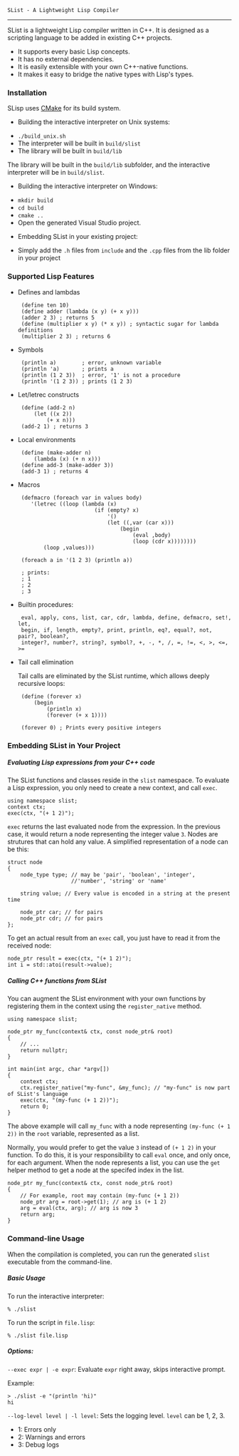     SList - A Lightweight Lisp Compiler
-----------------------------------

SList is a lightweight Lisp compiler written in C++.  It is designed as a
scripting language to be added in existing C++ projects.

 * It supports every basic Lisp concepts.
 * It has no external dependencies.
 * It is easily extensible with your own C++-native functions.
 * It makes it easy to bridge the native types with Lisp's types.


### Installation

SLisp uses [CMake](https://cmake.org) for its build system.

- Building the interactive interpreter on Unix systems:

 * ```./build_unix.sh```
 * The interpreter will be built in ```build/slist```
 * The library will be built in ```build/lib```

 The library will be built in the ```build/lib``` subfolder, and the interactive
 interpreter will be in ```build/slist```.

- Building the interactive interpreter on Windows:

 * ```mkdir build```
 * ```cd build```
 * ```cmake ..```
 * Open the generated Visual Studio project.

- Embedding SList in your existing project:

 * Simply add the ```.h``` files from ```include``` and the ```.cpp``` files 
 from the lib folder in your project


### Supported Lisp Features

 * Defines and lambdas

        (define ten 10)
        (define adder (lambda (x y) (+ x y)))
        (adder 2 3) ; returns 5
        (define (multiplier x y) (* x y)) ; syntactic sugar for lambda definitions
        (multiplier 2 3) ; returns 6

 * Symbols

        (println a)        ; error, unknown variable
        (println 'a)       ; prints a
        (println (1 2 3))  ; error, '1' is not a procedure
        (println '(1 2 3)) ; prints (1 2 3)

 * Let/letrec constructs

        (define (add-2 n)
            (let ((x 2))
                (+ x n)))
        (add-2 1) ; returns 3

 * Local environments

        (define (make-adder n)
            (lambda (x) (+ n x)))
        (define add-3 (make-adder 3))
        (add-3 1) ; returns 4

 * Macros

        (defmacro (foreach var in values body)
           '(letrec ((loop (lambda (x)
                               (if (empty? x)
                                   '()
                                   (let ((,var (car x)))
                                       (begin
                                           (eval ,body)
                                           (loop (cdr x))))))))
               (loop ,values)))

        (foreach a in '(1 2 3) (println a))

        ; prints:
        ; 1
        ; 2
        ; 3

 * Builtin procedures:

        eval, apply, cons, list, car, cdr, lambda, define, defmacro, set!, let, 
        begin, if, length, empty?, print, println, eq?, equal?, not, pair?, boolean?, 
        integer?, number?, string?, symbol?, +, -, *, /, =, !=, <, >, <=, >=

 * Tail call elimination

    Tail calls are eliminated by the SList runtime, which allows deeply recursive 
    loops:

        (define (forever x)
            (begin
                (println x)
                (forever (+ x 1))))

        (forever 0) ; Prints every positive integers


### Embedding SList in Your Project

##### Evaluating Lisp expressions from your C++ code

The SList functions and classes reside in the ```slist``` namespace.  To evaluate
a Lisp expression, you only need to create a new context, and call ```exec```.

    using namespace slist;
    context ctx;
    exec(ctx, "(+ 1 2)");

```exec``` returns the last evaluated node from the expression.  In the previous case, 
it would return a node representing the integer value ```3```.  Nodes are strutures that
can hold any value.  A simplified representation of a node can be this:

    struct node
    {
        node_type type; // may be 'pair', 'boolean', 'integer', 
                        //'number', 'string' or 'name'

        string value; // Every value is encoded in a string at the present time

        node_ptr car; // for pairs
        node_ptr cdr; // for pairs
    };

To get an actual result from an ```exec``` call, you just have to read it from the received
node:

    node_ptr result = exec(ctx, "(+ 1 2)");
    int i = std::atoi(result->value);


##### Calling C++ functions from SList

You can augment the SList environment with your own functions by registering them
in the context using the ```register_native``` method.

    using namespace slist;

    node_ptr my_func(context& ctx, const node_ptr& root)
    {
        // ...
        return nullptr;
    }

    int main(int argc, char *argv[])
    {
        context ctx;
        ctx.register_native("my-func", &my_func); // "my-func" is now part of SList's language
        exec(ctx, "(my-func (+ 1 2))");
        return 0;
    }

The above example will call ```my_func``` with a node representing 
```(my-func (+ 1 2))``` in the ```root``` variable, represented as a list.  

Normally, you would prefer to get the value ```3``` instead of ```(+ 1 2)``` in your function.
To do this, it is your responsibility to call ```eval``` once, and only once, for each argument. When the node represents a list, you can use the ```get``` helper method to get a 
node at the specifed index in the list.

    node_ptr my_func(context& ctx, const node_ptr& root)
    {
        // For example, root may contain (my-func (+ 1 2))
        node_ptr arg = root->get(1); // arg is (+ 1 2)
        arg = eval(ctx, arg); // arg is now 3
        return arg;
    }


### Command-line Usage

When the compilation is completed, you can run the generated ```slist```
executable from the command-line.

##### Basic Usage

To run the interactive interpreter:

    % ./slist

To run the script in ```file.lisp```:

    % ./slist file.lisp

##### Options:

```--exec expr | -e expr```: Evaluate ```expr``` right away, skips interactive prompt. 

Example:

    > ./slist -e "(println 'hi)"
    hi

```--log-level level | -l level```: Sets the logging level. ```level``` can be 1, 2, 3.

 * 1: Errors only
 * 2: Warnings and errors
 * 3: Debug logs


